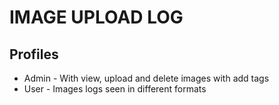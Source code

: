 # IMAGE UPLOAD LOG

## Profiles

- Admin - With view, upload and delete images with add tags
- User - Images logs seen in different formats
